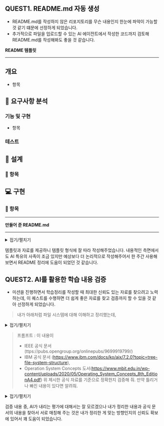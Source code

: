 
## QUEST1. README.md 자동 생성

- README.md를 작성하지 않은 리포지토리를 무슨 내용인지 한눈에 파악이 가능할 것 같기 떄문에 선정하게 되었습니다.
- 추가적으로 파일을 업로드할 수 있는 AI 에이전트에서 작성한 코드까지 검토해 README.md를 작성해봐도 좋을 것 같습니다.

**README 템플릿**

---

## 개요

- 항목

## 📝 요구사항 분석

### 기능 및 구현

- 항목

### 테스트

## 📐 설계

### 📌 항목

## 💻 구현

### 📌 항목

---

**만들어 준 README.md**

---

<details>
<summary>접기/펼치기</summary>

## 개요

이 프로젝트는 Node.js 환경에서 **동기/비동기 처리**, **멀티 스레딩**, **Race Condition 관리**, 그리고 **발행-구독(Publisher-Subscriber) 패턴**의 심층적인 이해와 구현을 목표로 합니다. 특히, Node.js의 이벤트 루프 동작 방식과 멀티 스레드 환경에서의 효율적인 이벤트 관리 및 데이터 동시성 문제를 해결하는 방법에 중점을 둡니다.

## 📝 요구사항 분석

### 기능 및 구현

- **동기/비동기 개념 학습**: Node.js의 동작 방식 및 비동기 처리를 위한 Event Loop 메커니즘을 이해합니다.
- **프로세스, 스레드, 코루틴 학습**: 각 개념의 차이점과 동작 방식을 파악합니다.
- **멀티 스레드 동작 및 활용 조건**: 멀티 스레드가 어떻게 동작하며, 활용하기 위한 전제 조건을 학습합니다.
- **CPU 스케줄링 학습**: 비동기 작업을 CPU가 효율적으로 처리하도록 할당하는 스케줄링 방식을 이해합니다.
- **공유 영역 동시 접근 문제 처리**: 공유 자원에 동시에 접근할 때 발생하는 문제와 해결 방안을 학습합니다.
- **이벤트 처리 방식 학습**: 이벤트 발생 시 이를 처리하는 다양한 방식을 이해합니다.
- **디자인 패턴 학습**: Publisher-Subscriber 패턴과 Observer 패턴의 차이점, 구현 방법, 그리고 Singleton 패턴의 적용 이유를 학습합니다.
- **메시지 큐 학습**: 메시지 큐의 개념과 이벤트를 처리하는 방법을 이해합니다.

---

## 📐 설계

### 📌 멀티 스레드 Race-condition

- **멀티 스레드 환경 설정 도구 선정**: Node.js의 `worker_threads` 모듈을 활용하여 멀티 스레드 환경을 구성합니다.
- **Race-condition 발생 설계**: `worker_threads`를 사용하여 여러 스레드가 동시에 공유하는 변수(예: 카운터)에 접근하여 값을 증가시키는 작업을 수행하도록 설계하여 의도적으로 Race Condition이 발생하도록 합니다.
- **Race-condition 처리 기준 및 설계**:
    - **처리 기준**: Race Condition으로 인한 데이터 불일치 문제를 해결하고, 공유 자원의 일관성을 보장하는 것을 목표로 합니다.
    - **설계**:
        - **Mutex/Semaphore**: 상호 배제(Mutex) 또는 세마포어(Semaphore)와 같은 동기화 메커니즘을 사용하여 공유 자원에 대한 접근을 제어합니다. Node.js `worker_threads`에서 제공하는 `Atomics` 객체를 활용하거나, 별도의 락(Lock) 구현을 고려합니다.
        - **메시지 패싱**: 공유 메모리를 직접 조작하는 대신, 스레드 간 메시지 패싱을 통해 데이터를 교환하여 Race Condition의 발생 가능성을 줄입니다.
            
### 📌 멀티 스레드 환경에서의 발행-구독 패턴을 구현하는 이벤트 매니저

- **Node.js EventEmitter를 사용한 Publisher-Subscriber 패턴 구현 요소 설계**:
    - **Publisher**: 이벤트를 생성하고 `EventManager`에 해당 이벤트를 발행하는 역할을 수행합니다. `EventEmitter` 인스턴스를 내부적으로 사용하여 이벤트를 발행합니다.
    - **Subscriber**: `EventManager`에 특정 이벤트를 구독하고, 해당 이벤트가 발행되었을 때 정의된 콜백 함수를 실행하는 역할을 수행합니다. `EventEmitter.on()` 메서드를 사용하여 이벤트를 리스닝합니다.
    - **EventManager**:
        - **중앙 집중식 이벤트 관리**: `Node.js EventEmitter`를 상속받거나 포함하여 모든 이벤트 구독 및 발행을 처리하는 중앙 허브 역할을 합니다.
        - **이벤트 등록/해제**: `on()`, `off()` (또는 `removeListener()`) 메서드를 통해 `Subscriber`가 이벤트를 등록하거나 해제할 수 있도록 제공합니다.
        - **이벤트 발행**: `emit()` 메서드를 통해 `Publisher`로부터 받은 이벤트를 구독하고 있는 모든 `Subscriber`에게 전달합니다.
        - **Singleton 패턴 적용**: 애플리케이션 내에서 `EventManager`의 인스턴스가 하나만 존재하도록 Singleton 패턴을 적용하여 일관된 이벤트 관리를 보장합니다.
- **동기, 비동기, 지연 처리가 가능한 이벤트 큐 설계**:
    - **이벤트 큐**: 발행된 이벤트를 임시로 저장하는 큐를 구현합니다. `Array` 또는 `Map`과 같은 자료구조를 활용할 수 있습니다.
    - **처리 방식 구분**:
        - **동기 처리**: `emit()` 호출 시 즉시 구독자에게 이벤트를 전달합니다.
        - **비동기 처리**: `process.nextTick()`, `setImmediate()`, 또는 `setTimeout(..., 0)` 등을 사용하여 이벤트 처리를 이벤트 루프의 다음 틱으로 넘겨 비동기적으로 처리합니다. 이는 현재 호출 스택을 블로킹하지 않도록 합니다.
        - **지연 처리**: 특정 시간(예: `setTimeout(..., delay)`) 이후에 이벤트를 처리하도록 스케줄링합니다.
    - **우선순위 큐 (선택 사항)**: 이벤트의 중요도에 따라 우선순위를 부여하여 처리 순서를 제어할 수 있는 큐를 추가로 고려할 수 있습니다.
        

---

## 💻 구현

### 📌 항목

- **Race Condition 발생 코드 구현**: `worker_threads`를 사용하여 공유 변수에 접근하는 코드를 작성하고, Race Condition이 발생하는 것을 시연합니다.
- **Race Condition 해결 코드 구현**: `Atomics` 또는 다른 동기화 기법을 사용하여 Race Condition을 해결하고, 해결 전후의 결과를 비교합니다.
- **`EventManager` 클래스 구현**: `Node.js EventEmitter`를 활용하여 `EventManager` 클래스를 구현하고, Singleton 패턴을 적용합니다.
- **`Publisher` 및 `Subscriber` 클래스/함수 구현**: `EventManager`와 연동하여 이벤트를 발행하고 구독하는 `Publisher`와 `Subscriber`를 구현합니다.
- **이벤트 큐 및 처리 로직 구현**: 동기, 비동기, 지연 처리 기능을 포함하는 이벤트 큐와 이를 관리하는 로직을 구현합니다.
- **테스트 케이스 작성**: 구현된 기능들이 올바르게 동작하는지 확인하기 위한 테스트 코드를 작성합니다.
</details>

템플릿과 자료를 제공하니 템플릿 형식에 잘 따라 작성해주었습니다. 내용적인 측면에서도 AI 특유의 사족이 조금 있지만 예상보다 더 논리적으로 작성해주어서 한 주간 사용해 보면서 README 정리에 도움이 되었던 것 같습니다. 

## QUEST2. AI를 활용한 학습 내용 검증

- 미션을 진행하면서 학습정리를 작성할 때 최대한 신뢰도 있는 자료를 찾으려고 노력하는데, 이 퀘스트를 수행하면 더 쉽게 좋은 자료를 찾고 검증까지 할 수 있을 것 같아 선정하게 되었습니다.

> 내가 아래처럼 파일 시스템에 대해 이해하고 정리했는데,

<details>
<summary>접기/펼치기</summary>

## ❓ 파일 시스템이란?

밑바닥부터 생각해본다면, 우리는 어떻게 하드디스크나 SSD에 데이터나 파일을 저장하고 읽을까?

하드디스크는 미세한 자성물질이 씌워진 원판을 회전시키며 미세한 단위의 자기 방향으로 그 정보를 기록한다. 또한 SSD는 그 이름인 Solid-State Drive와 같이, 회전하는 부품 없이 반도체만으로 정보를 0과 1의 전기적인 신호로 저장한다.

컴퓨터가 이런 보조기억장치의 정보를 읽어들이려면 하드웨어에서 인식한 전기적 정보를 어떻게 해석할 지, 어떤 크기로 입력을 나누어야 최소 단위가 될 지, 읽은 정보를 어떻게 읽어야 그것이 파일이고 그 파일의 정보를 의미하는 건지 많은 결정 기준을 내리고 처리해줄 무언가가 필요하다.

🔷 **파일 시스템**이란, **운영체제에서 파일이나 데이터를 규칙에 따라 효율적으로 하드웨어에 읽고, 쓰고, 검색하고 관리할 수 있도록 체계적으로 관리해주는 인터페이스 & 프로그램**이다. **OS의 커널 요소**로서, 파일 시스템은 물리적인 입력 정보를 해석해 사용자가 이해할 수 있는 파일 시스템 구조로 표현해준다.

각각의 OS마다, 호환이 가능한 파일 시스템이 다르다. Windows를 예시로 들어보면, Windows는 디스크 드라이브를 NTFS라는 파일 시스템 형태로 읽어 사용하는 것이 가장 호환성이 좋은 편이다.

파일 시스템은 저장장치와 사용자 사이에서 데이터를 처리하는 프로그램과 동시에 인터페이스로 동작한다. 특정 파일 시스템의 저장 형식으로 저장장치의 파티션이 구성되어 있다면, OS에서 동작하는 파일 시스템이 그 저장장치를 해당 파일 시스템 형식에 맞게 해석해 논리적으로 파일 시스템을 형성한다.

🔷 정리하면 다음과 같이 나타낼 수 있다.

- 파일 시스템은 물리적인 저장장치에 접근해 OS나 응용 프로그램들이 실제 물리적 데이터를 처리할 필요 없이 파일과 데이터를 다룰 수 있도록 해주는 인터페이스이다.
- 파일 시스템은 저장장치의 물리적 신호 바이트를 논리적인 파일 구조로 조직하고 나타내 우리가 파일과 디렉토리를 조작하면 그에 맞게 저장장치에서 읽고 쓰는 동작을 수행한다.
- OS의 커널에 **파일 시스템을 처리할 수 있는 프로그램**(드라이버)이 존재한다. 이 프로그램이 지원하는 파일 시스템 형식이 서로 다르기 때문에, OS 마다 지원 가능한 파일 시스템이 서로 다르다.
</details>

> 프롬프트 : 이 내용이 
> - IEEE 공식 문서 (ttps://pubs.opengroup.org/onlinepubs/9699919799/)
> - IBM 공식 문서 (https://www.ibm.com/docs/ko/aix/7.2.0?topic=tree-file-system-structure), 
> - Operation System Concepts 도서(https://www.mbit.edu.in/wp-content/uploads/2020/05/Operating_System_Concepts_8th_EditionA4.pdf)
> 위 제시한 공식 자료를 기준으로 정확한지 검증해 줘. 만약 틀리거나 빠진 내용이 있다면 알려줘.

<details>
<summary>접기/펼치기</summary>

### 검증 결과 및 보충/강조 내용

**1. "밑바닥부터 생각해본다면, 우리는 어떻게 하드디스크나 SSD에 데이터나 파일을 저장하고 읽을까?"**

- **정확성**: 하드디스크와 SSD의 물리적 저장 방식에 대한 설명은 간략하지만 정확합니다.
    
- **보충/강조**: 이 부분은 파일 시스템이 **물리적인 저장 매체의 특성과 논리적인 파일 구조 사이의 추상화 계층**임을 잘 보여주는 도입부입니다.
    

**2. "컴퓨터가 이런 보조기억장치의 정보를 읽어들이려면 하드웨어에서 인식한 전기적 정보를 어떻게 해석할 지, 어떤 크기로 입력을 나누어야 최소 단위가 될 지, 읽은 정보를 어떻게 읽어야 그것이 파일이고 그 파일의 정보를 의미하는 건지 많은 결정 기준을 내리고 처리해줄 무언가가 필요하다."**

- **정확성**: 파일 시스템의 필요성을 잘 설명하고 있습니다. 특히 "어떤 크기로 입력을 나누어야 최소 단위가 될 지" 부분은 파일 시스템이 데이터를 **블록(block) 단위**로 관리한다는 핵심 개념을 내포하고 있습니다.
    
- **보충/강조**: 이 "최소 단위"가 곧 "블록" 또는 "클러스터"이며, 파일 시스템은 이러한 논리적인 블록들을 물리적인 디스크 섹터에 매핑하는 역할을 수행합니다.
    

**3. "🔷 파일 시스템이란, 운영체제에서 파일이나 데이터를 규칙에 따라 효율적으로 하드웨어에 읽고, 쓰고, 검색하고 관리할 수 있도록 체계적으로 관리해주는 인터페이스 & 프로그램이다. OS의 커널 요소로서, 파일 시스템은 물리적인 입력 정보를 해석해 사용자가 이해할 수 있는 파일 시스템 구조로 표현해준다."**

- **정확성**: 파일 시스템의 정의를 매우 정확하게 설명하고 있습니다. "인터페이스 & 프로그램"이라는 표현은 추상화 계층으로서의 역할과 실제 구현체로서의 역할을 동시에 잘 나타냅니다. "OS의 커널 요소"라는 점도 중요합니다.
    
- **참고 자료 매칭**:
    
    - **Operating System Concepts (8th Ed., Chapter 10: File-System Interface, Chapter 11: File-System Implementation)**: 파일 시스템을 "파일을 저장하고 조직하는 방법"으로 정의하며, 사용자에게는 논리적인 저장 장치로 보이지만 실제로는 물리적인 디스크 블록에 매핑된다고 설명합니다. 또한, 파일 시스템은 OS의 중요한 컴포넌트이며, 커널의 일부로 구현된다고 명시합니다.
        
    - **IBM 공식 문서**: 파일 시스템이 데이터와 파일을 저장하고 조직하는 구조를 제공하며, 사용자에게 파일에 접근하는 방식을 추상화한다고 설명합니다.
        

**4. "각각의 OS마다, 호환이 가능한 파일 시스템이 다르다. Windows를 예시로 들어보면, Windows는 디스크 드라이브를 NTFS라는 파일 시스템 형태로 읽어 사용하는 것이 가장 호환성이 좋은 편이다."**

- **정확성**: OS마다 지원하는 파일 시스템이 다르다는 점과 Windows의 NTFS 예시는 정확합니다.
    
- **보충/강조**: 이는 파일 시스템이 **특정 OS에 종속적이거나 최적화될 수 있음**을 의미합니다. (예: Linux의 ext4, macOS의 APFS 등)
    

**5. "파일 시스템은 저장장치와 사용자 사이에서 데이터를 처리하는 프로그램과 동시에 인터페이스로 동작한다. 특정 파일 시스템의 저장 형식으로 저장장치의 파티션이 구성되어 있다면, OS에서 동작하는 파일 시스템이 그 저장장치를 해당 파일 시스템 형식에 맞게 해석해 논리적으로 파일 시스템을 형성한다."**

- **정확성**: 파일 시스템의 역할과 동작 방식을 명확하게 설명하고 있습니다. "논리적으로 파일 시스템을 형성한다"는 표현은 물리적 저장 공간 위에 추상화된 계층을 제공한다는 점을 잘 나타냅니다.
    
- **참고 자료 매칭**:
    
    - **Operating System Concepts**: 파일 시스템은 디스크의 물리적 특성을 추상화하여 사용자에게는 논리적인 데이터 저장소로 보이게 한다고 강조합니다. 디스크는 섹터들의 배열로 보이지만, 파일 시스템은 이를 파일과 디렉토리의 계층 구조로 매핑합니다.
        

**6. "🔷 정리하면 다음과 같이 나타낼 수 있다."**

- **첫 번째 항목**: "파일 시스템은 물리적인 저장장치에 접근해 OS나 응용 프로그램들이 실제 물리적 데이터를 처리할 필요 없이 파일과 데이터를 다룰 수 있도록 해주는 인터페이스이다."
    
    - **정확성**: **추상화 계층**으로서의 파일 시스템 역할을 잘 요약했습니다. 매우 중요한 포인트입니다.
        
- **두 번째 항목**: "파일 시스템은 저장장치의 물리적 신호 바이트를 논리적인 파일 구조로 조직하고 나타내 우리가 파일과 디렉토리를 조작하면 그에 맞게 저장장치에서 읽고 쓰는 동작을 수행한다."
    
    - **정확성**: **물리적-논리적 매핑**의 역할을 잘 설명했습니다. 파일과 디렉토리의 개념은 파일 시스템이 제공하는 핵심적인 논리적 구조입니다.
        
- **세 번째 항목**: "OS의 커널에 **파일 시스템을 처리할 수 있는 프로그램**(드라이버)이 존재한다. 이 프로그램이 지원하는 파일 시스템 형식이 서로 다르기 때문에, OS 마다 지원 가능한 파일 시스템이 서로 다르다."
    
    - **정확성**: 파일 시스템 구현이 **커널 내의 모듈 또는 드라이버 형태**로 존재한다는 점을 정확히 언급했습니다. 이는 앞서 "OS의 커널 요소"라는 설명과 일관됩니다.
        

### 빠지거나 보충할 수 있는 내용 (필수적이지는 않으나 이해를 심화시키는 데 도움)

- **메타데이터 (Metadata)**: 파일 시스템의 중요한 역할 중 하나는 파일의 내용뿐만 아니라 파일의 이름, 크기, 생성 날짜, 수정 날짜, 소유자, 접근 권한 등 파일에 대한 정보(메타데이터)를 관리하는 것입니다. 이 메타데이터는 파일 시스템이 파일을 효율적으로 찾고, 관리하며, 접근을 제어하는 데 필수적입니다.
    
- **디렉토리 구조 (Directory Structure)**: 파일 시스템은 일반적으로 계층적인 디렉토리 구조(트리 구조)를 사용하여 파일을 조직합니다. 이는 사용자가 파일을 논리적으로 분류하고 쉽게 탐색할 수 있도록 돕습니다. (IBM 문서는 "tree-structured file system"을 명시)
    
- **파일 시스템의 핵심 기능**:
    
    - **파일 생성 및 삭제 (Create/Delete)**
        
    - **파일 읽기 및 쓰기 (Read/Write)**
        
    - **파일 열기 및 닫기 (Open/Close)**
        
    - **파일 위치 탐색 (Seek)**
        
    - **디렉토리 생성 및 삭제 (Create/Delete Directory)**
        
    - **디렉토리 내용 나열 (List Directory)**
        
- **일관성 및 신뢰성**: 파일 시스템은 시스템 크래시나 전원 장애 시에도 데이터의 일관성과 무결성을 유지하려는 메커니즘을 가집니다 (예: 저널링 파일 시스템). 이 부분은 고급 주제지만, 파일 시스템의 중요성을 더욱 부각시킬 수 있습니다.
    
- **블록 할당 (Block Allocation)**: 파일 시스템은 파일의 데이터를 저장 장치의 블록들에 어떻게 할당할지 결정합니다. 연속 할당, 연결 할당, 색인 할당 등의 방법이 있습니다.
    

### 결론

제시해주신 파일 시스템에 대한 내용은 **매우 정확하고 핵심적인 개념들을 잘 정리**하고 있습니다. IEEE, IBM, Operating System Concepts 도서의 내용을 충실히 반영하고 있으며, 파일 시스템의 본질적인 역할과 필요성을 명확하게 설명합니다. 위에서 제시한 보충 내용들은 이해를 더욱 심화시키기 위한 추가적인 관점이며, 현재 정리된 내용만으로도 파일 시스템에 대한 기본적인 이해를 갖추는 데 전혀 문제가 없습니다.

</details>

검증 내용 중, AI가 내리는 평가에 대해서는 잘 모르겠으나 내가 정리한 내용과 공식 문서의 내용을 찾아서 서로 매칭해 주는 것은 내가 정리한 게 맞는 방향인지의 신뢰도 확보에 있어서 꽤 도움이 되었습니다.
